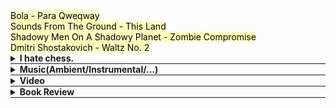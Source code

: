 <div id="music-e"></div>
<div>
    <a href="#" data-video-id="pkbXucb7mtA" style="color: black; text-decoration: none; background-color: #FFFEBD;">Bola - Para Qweqway</a><br>
    <a href="#" data-video-id="d_34u3yowvE" style="color: black; text-decoration: none; background-color: #FFFEBD;">Sounds From The Ground - This Land</a><br>
    <a href="#" data-video-id="RgmufUgVmi8" style="color: black; text-decoration: none; background-color: #FFFEBD;">Shadowy Men On A Shadowy Planet - Zombie Compromise</a><br>
    <a href="#" data-video-id="mmCnQDUSO4I" style="color: black; text-decoration: none; background-color: #FFFEBD;">Dmitri Shostakovich - Waltz No. 2</a><br>
    <!-- 추가 링크들... -->
</div>

<div style="border-bottom: 0.5px solid;">
  <details class="content-details" data-url="chess.html">
    <summary><b>I hate chess.</b></summary>
    <span class="content" style="display:block"></span>
  </details>
</div>

<div style="border-bottom: 0.5px solid;">
  <details class="content-details" data-url="music.html">
    <summary><b>Music(Ambient/Instrumental/...)</b></summary>
    <span class="content" style="font-size: 90%; display:block"></span>
  </details>
</div>

<div style="border-bottom: 0.5px solid;">
  <details class="content-details" data-url="video.html">
    <summary><b>Video</b></summary>
    <span class="content" style="display:block"></span>
  </details>
</div>

<div style="border-bottom: 0.5px solid;">
  <details class="content-details" data-url="review.html">
    <summary><b>Book Review</b></summary>
    <span class="content" style="overflow-y: scroll; height:500px; display:block"></span>
  </details>
</div>

<script src="load.js"></script>
<script src="music.js"></script>


